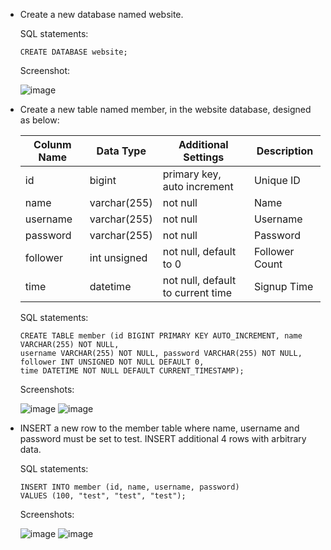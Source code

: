 * Create a new database named website.

  SQL statements:
  ```mysql
  CREATE DATABASE website;
  ```
  Screenshot:
  
  ![image](https://github.com/arthur3000-tw/WeHelpAssignments/assets/49877804/16833a7a-65af-4671-b445-7461dc449b17)
* Create a new table named member, in the website database, designed as below:
  
  | Colunm Name | Data Type | Additional Settings | Description |
  | ----------- | --------- | ------------------- | ----------- |
  | id | bigint | primary key, auto increment | Unique ID |
  | name | varchar(255) | not null | Name |
  | username | varchar(255) | not null | Username |
  | password | varchar(255) | not null | Password |
  | follower | int unsigned | not null, default to 0 | Follower Count |
  | time | datetime | not null, default to current time | Signup Time |

  SQL statements:
  ```mysql
  CREATE TABLE member (id BIGINT PRIMARY KEY AUTO_INCREMENT, name VARCHAR(255) NOT NULL,
  username VARCHAR(255) NOT NULL, password VARCHAR(255) NOT NULL,
  follower INT UNSIGNED NOT NULL DEFAULT 0,
  time DATETIME NOT NULL DEFAULT CURRENT_TIMESTAMP);
  ```
  Screenshots:
  
  ![image](https://github.com/arthur3000-tw/WeHelpAssignments/assets/49877804/d7298a4f-cc07-4074-a24c-30c196f06fae)
  ![image](https://github.com/arthur3000-tw/WeHelpAssignments/assets/49877804/afafd357-55e6-4e64-83cf-b35934d56870)

* INSERT a new row to the member table where name, username and password must be set to test. INSERT additional 4 rows with arbitrary data.

  SQL statements:
  ```mysql
  INSERT INTO member (id, name, username, password)
  VALUES (100, "test", "test", "test");
  ```
  Screenshots:

  ![image](https://github.com/arthur3000-tw/WeHelpAssignments/assets/49877804/01d0f297-c6ab-4515-9e85-6d93a38d20a6)
  ![image](https://github.com/arthur3000-tw/WeHelpAssignments/assets/49877804/1895ec2d-db67-4af1-a11c-d58748944236)


